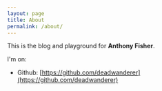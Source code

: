 ```yaml
---
layout: page
title: About
permalink: /about/
---
```


This is the blog and playground for **Anthony Fisher**. 

I'm on:
* Github: [https://github.com/deadwanderer](https://github.com/deadwanderer)
